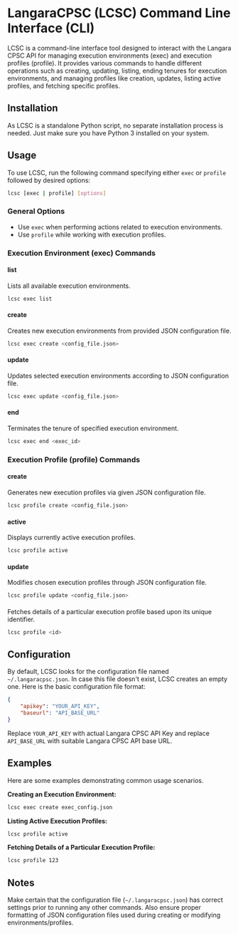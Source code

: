 LangaraCPSC (LCSC) Command Line Interface (CLI)
============

LCSC is a command-line interface tool designed to interact with the Langara CPSC API for managing execution environments (exec) and execution profiles (profile). It provides various commands to handle different operations such as creating, updating, listing, ending tenures for execution environments, and managing profiles like creation, updates, listing active profiles, and fetching specific profiles.

Installation
------------

As LCSC is a standalone Python script, no separate installation process is needed. Just make sure you have Python 3 installed on your system.

Usage
-----

To use LCSC, run the following command specifying either `exec` or `profile` followed by desired options:
```bash
lcsc [exec | profile] [options]
```
### General Options

*   Use `exec` when performing actions related to execution environments.
*   Use `profile` while working with execution profiles.

### Execution Environment (exec) Commands

#### list

Lists all available execution environments.
```bash
lcsc exec list
```
#### create

Creates new execution environments from provided JSON configuration file.
```bash
lcsc exec create <config_file.json>
```
#### update

Updates selected execution environments according to JSON configuration file.
```bash
lcsc exec update <config_file.json>
```
#### end

Terminates the tenure of specified execution environment.
```bash
lcsc exec end <exec_id>
```
### Execution Profile (profile) Commands

#### create

Generates new execution profiles via given JSON configuration file.
```bash
lcsc profile create <config_file.json>
```
#### active

Displays currently active execution profiles.
```bash
lcsc profile active
```
#### update

Modifies chosen execution profiles through JSON configuration file.
```bash
lcsc profile update <config_file.json>
```
#### <id>

Fetches details of a particular execution profile based upon its unique identifier.
```bash
lcsc profile <id>
```
Configuration
-------------

By default, LCSC looks for the configuration file named `~/.langaracpsc.json`. In case this file doesn't exist, LCSC creates an empty one. Here is the basic configuration file format:

```json
{
    "apikey": "YOUR_API_KEY",
    "baseurl": "API_BASE_URL"
}
```

Replace `YOUR_API_KEY` with actual Langara CPSC API Key and replace `API_BASE_URL` with suitable Langara CPSC API base URL.

Examples
--------

Here are some examples demonstrating common usage scenarios.

**Creating an Execution Environment:**
```bash
lcsc exec create exec_config.json
```
**Listing Active Execution Profiles:**
```bash
lcsc profile active
```
**Fetching Details of a Particular Execution Profile:**
```bash
lcsc profile 123
```
Notes
-----

Make certain that the configuration file (`~/.langaracpsc.json`) has correct settings prior to running any other commands. Also ensure proper formatting of JSON configuration files used during creating or modifying environments/profiles.